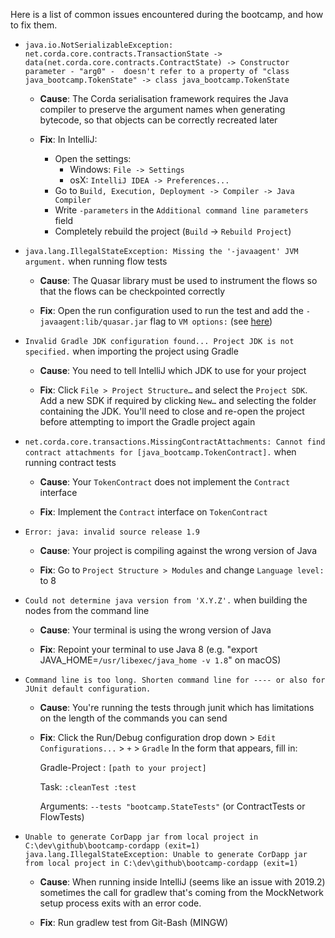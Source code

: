 Here is a list of common issues encountered during the bootcamp, and how to fix them.

* `java.io.NotSerializableException: net.corda.core.contracts.TransactionState -> data(net.corda.core.contracts.ContractState) -> Constructor parameter - "arg0" -  doesn't refer to a property of "class java_bootcamp.TokenState" -> class java_bootcamp.TokenState`

  * **Cause**: The Corda serialisation framework requires the Java compiler to preserve the argument names when generating bytecode, so that objects can be correctly recreated later

  * **Fix**: In IntelliJ:
    * Open the settings:
      * Windows: `File -> Settings`
      * osX: `IntelliJ IDEA -> Preferences...`
    * Go to `Build, Execution, Deployment -> Compiler -> Java Compiler`
    * Write `-parameters` in the `Additional command line parameters` field
    * Completely rebuild the project (`Build` -> `Rebuild Project`)

* `java.lang.IllegalStateException: Missing the '-javaagent' JVM argument.` when running flow tests

  * **Cause**: The Quasar library must be used to instrument the flows so that the flows can be checkpointed correctly

  * **Fix**: Open the run configuration used to run the test and add the `-javaagent:lib/quasar.jar` flag to `VM options:` (see [here](https://www.jetbrains.com/help/idea/creating-and-editing-run-debug-configurations.html))

* `Invalid Gradle JDK configuration found... Project JDK is not specified.` when importing the project using Gradle

  * **Cause**: You need to tell IntelliJ which JDK to use for your project

  * **Fix**: Click `File > Project Structure…` and select the `Project SDK`. Add a new SDK if required by clicking `New…` and selecting the folder containing the JDK. You'll need to close and re-open the project before attempting to import the Gradle project again

* `net.corda.core.transactions.MissingContractAttachments: Cannot find contract attachments for [java_bootcamp.TokenContract].` when running contract tests

  * **Cause**: Your `TokenContract` does not implement the `Contract` interface

  * **Fix**: Implement the `Contract` interface on `TokenContract`

* `Error: java: invalid source release 1.9`

  * **Cause**: Your project is compiling against the wrong version of Java

  * **Fix**: Go to `Project Structure > Modules` and change `Language level:` to 8

* `Could not determine java version from 'X.Y.Z'.` when building the nodes from the command line

  * **Cause**: Your terminal is using the wrong version of Java

  * **Fix**: Repoint your terminal to use Java 8 (e.g. "export JAVA_HOME=`/usr/libexec/java_home -v 1.8`" on macOS)

* `Command line is too long. Shorten command line for ---- or also for JUnit default configuration.`

  * **Cause**: You're running the tests through junit which has limitations on the length of the commands you can send

  * **Fix**: Click the Run/Debug configuration drop down > `Edit Configurations...` > `+` > `Gradle`
    In the form that appears, fill in:

    Gradle-Project : `[path to your project]`

    Task: `:cleanTest :test`

    Arguments: `--tests "bootcamp.StateTests"` (or ContractTests or FlowTests)
 * `Unable to generate CorDapp jar from local project in C:\dev\github\bootcamp-cordapp (exit=1)
    java.lang.IllegalStateException: Unable to generate CorDapp jar from local project in C:\dev\github\bootcamp-cordapp (exit=1)`
   * **Cause**: When running inside IntelliJ (seems like an issue with 2019.2) sometimes the call for gradlew that's coming from the MockNetwork setup process exits with an error code.
   
   * **Fix**: Run gradlew test from Git-Bash (MINGW)
